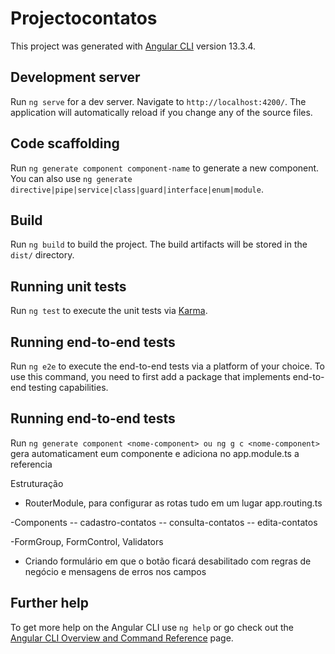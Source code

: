 # Projectocontatos

This project was generated with [Angular CLI](https://github.com/angular/angular-cli) version 13.3.4.

## Development server

Run `ng serve` for a dev server. Navigate to `http://localhost:4200/`. The application will automatically reload if you change any of the source files.

## Code scaffolding

Run `ng generate component component-name` to generate a new component. You can also use `ng generate directive|pipe|service|class|guard|interface|enum|module`.

## Build

Run `ng build` to build the project. The build artifacts will be stored in the `dist/` directory.

## Running unit tests

Run `ng test` to execute the unit tests via [Karma](https://karma-runner.github.io).

## Running end-to-end tests

Run `ng e2e` to execute the end-to-end tests via a platform of your choice. To use this command, you need to first add a package that implements end-to-end testing capabilities.

## Running end-to-end tests

Run `ng generate component <nome-component> ou ng g c <nome-component>` gera automaticament eum componente e adiciona no app.module.ts a referencia

Estruturação
- RouterModule, para configurar as rotas tudo em um lugar app.routing.ts

-Components 
 -- cadastro-contatos
 -- consulta-contatos
 -- edita-contatos

 -FormGroup, FormControl, Validators
 - Criando formulário em que o botão ficará desabilitado com regras de negócio e mensagens de erros nos campos

## Further help

To get more help on the Angular CLI use `ng help` or go check out the [Angular CLI Overview and Command Reference](https://angular.io/cli) page.
